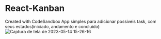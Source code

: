# React-Kanban
Created with CodeSandbox
App simples para adicionar possiveis task, com seus estados(iniciado, andamento e concluido)
![Captura de tela de 2023-05-14 15-26-16](https://github.com/Maira22Rosa/React-Kanban/assets/89019579/58263d90-e60e-4407-9f22-5b0973d8fde3)
